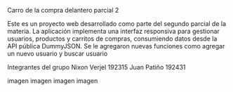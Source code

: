 Carro de la compra delantero parcial 2

Este es un proyecto web desarrollado como parte del segundo parcial de la materia. La aplicación implementa una interfaz responsiva para gestionar usuarios, productos y carritos de compras, consumiendo datos desde la API pública DummyJSON.
Se le agregaron nuevas funciones como agregar un nuevo usuario y buscar usuario

Integrantes del grupo Nixon Verjel 192315 Juan Patiño 192431

imagen imagen imagen imagen
